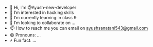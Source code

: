 - 👋 Hi, I’m @Ayush-new-developer
- 👀 I’m interested in hacking skills
- 🌱 I’m currently learning in class 9
- 💞️ I’m looking to collaborate on ...
- 📫 How to reach me you can email on ayushsanatani543@gmail.com
- 😄 Pronouns: ...
- ⚡ Fun fact: ...

<!---
Ayush-new-developer/Ayush-new-developer is a ✨ special ✨ repository because its `README.md` (this file) appears on your GitHub profile.
You can click the Preview link to take a look at your changes.
--->
